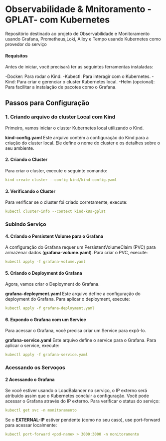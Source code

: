 # **Observabilidade & Mnitoramento -GPLAT- com Kubernetes**
Repositório destinado ao projeto de Observabilidade e Monitoramento usando Grafana, Prometheus,Loki, Alloy e Tempo usando Kubernetes como provedor do serviço

#### Requisitos
Antes de iniciar, você precisará ter as seguintes ferramentas instaladas:

-Docker: Para rodar o Kind.
-Kubectl: Para interagir com o Kubernetes.
-Kind: Para criar e gerenciar o cluster Kubernetes local.
-Helm (opcional): Para facilitar a instalação de pacotes como o Grafana.

## **Passos para Configuração**

### 1. Criando arquivo do cluster Local com Kind
Primeiro, vamos iniciar o cluster Kubernetes local utilizando o Kind.

**kind-config.yaml**
Este arquivo contém a configuração do Kind para a criação do cluster local. Ele define o nome do cluster e os detalhes sobre o seu ambiente.

#### 2. Criando o Cluster
Para criar o cluster, execute o seguinte comando:
```yaml
kind create cluster --config kind/kind-config.yaml
```

#### 3. Verificando o Cluster
Para verificar se o cluster foi criado corretamente, execute:
```yaml
kubectl cluster-info --context kind-k8s-gplat
```

### **Subindo Serviço**

#### 4. Criando o Persistent Volume para o Grafana
A configuração do Grafana requer um PersistentVolumeClaim (PVC) para armazenar dados (**grafana-volume.yaml**). Para criar o PVC, execute:
```yaml
kubectl apply -f grafana-volume.yaml
```

#### 5. Criando o Deployment do Grafana
Agora, vamos criar o Deployment do Grafana.

**grafana-deployment.yaml**
Este arquivo define a configuração do deployment do Grafana. Para aplicar o deployment, execute:
```yaml
kubectl apply -f grafana-deployment.yaml
```

#### 6. Expondo o Grafana com um Service
Para acessar o Grafana, você precisa criar um Service para expô-lo.

**grafana-service.yaml**
Este arquivo define o service para o Grafana. Para aplicar o service, execute:
```yaml
kubectl apply -f grafana-service.yaml
```

### Acessando os Servoços

#### 2 Acessando o Grafana
Se você estiver usando o LoadBalancer no serviço, o IP externo será atribuído assim que o Kubernetes concluir a configuração. Você pode acessar o Grafana através do IP externo.
Para verificar o status do serviço:
```yaml
kubectl get svc -n monitoramento
```
Se o **EXTERNAL-IP** estiver pendente (como no seu caso), use port-forward para acessar localmente:
```yaml
kubectl port-forward <pod-name> > 3000:3000 -n monitoramento 
```

